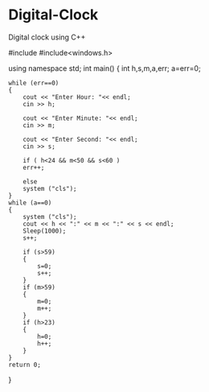 # Digital-Clock
Digital clock using C++





#include<iostream>
#include<windows.h>

using namespace std;
int main() 
{
    int h,s,m,a,err;
    a=err=0;

    while (err==0)
    {
        cout << "Enter Hour: "<< endl;
        cin >> h;

        cout << "Enter Minute: "<< endl;
        cin >> m;

        cout << "Enter Second: "<< endl;
        cin >> s;

        if ( h<24 && m<50 && s<60 )
        err++;

        else
        system ("cls");
    }
    while (a==0)
    {
        system ("cls");
        cout << h << ":" << m << ":" << s << endl;
        Sleep(1000);
        s++;

        if (s>59)
        {
            s=0;
            s++;
        }
        if (m>59)
        {
            m=0;
            m++;
        }
        if (h>23)
        {
            h=0;
            h++;
        }
    }
    return 0;
}
